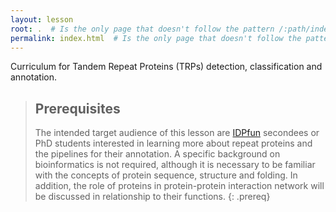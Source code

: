 ```yaml
---
layout: lesson
root: .  # Is the only page that doesn't follow the pattern /:path/index.html
permalink: index.html  # Is the only page that doesn't follow the pattern /:path/index.html
---
```

Curriculum for Tandem Repeat Proteins (TRPs) detection, classification and annotation.

<!-- this is an html comment -->

> ## Prerequisites
>
> The intended target audience of this lesson are [IDPfun](http://idpfun.eu) secondees or PhD students interested in learning
> more about repeat proteins and the pipelines for their annotation. A specific background on bioinformatics is 
> not required, although it is necessary to be familiar with the concepts of protein sequence, structure and 
> folding. In addition, the role of proteins in protein-protein interaction network will be discussed in relationship 
> to their functions.
{: .prereq}

